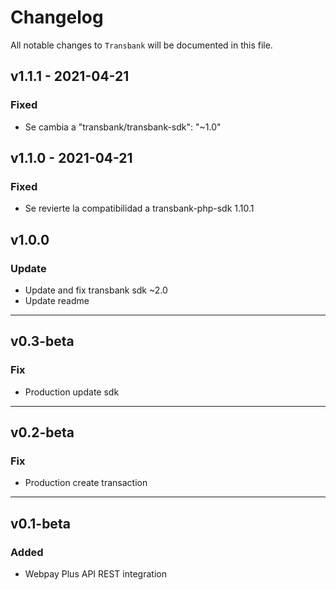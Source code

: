 # Changelog

All notable changes to `Transbank` will be documented in this file.

## v1.1.1 - 2021-04-21
### Fixed
- Se cambia a "transbank/transbank-sdk": "~1.0"

## v1.1.0 - 2021-04-21
### Fixed
- Se revierte la compatibilidad a transbank-php-sdk 1.10.1

## v1.0.0
### Update
- Update and fix transbank sdk ~2.0
- Update readme
------

## v0.3-beta
### Fix
-  Production update sdk
------
## v0.2-beta
### Fix
-  Production create transaction
------
## v0.1-beta
### Added
-  Webpay Plus API REST integration



